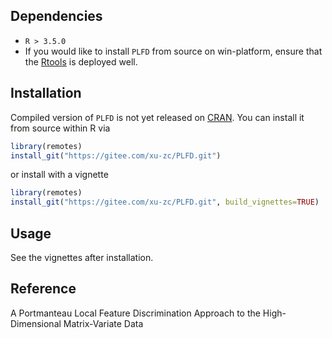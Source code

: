 ## Dependencies

* `R > 3.5.0`
* If you would like to install `PLFD` from source on win-platform, ensure that the [Rtools](https://cran.r-project.org/bin/windows/Rtools) is deployed well. 

## Installation

Compiled version of `PLFD` is not yet released on [CRAN](https://cran.r-project.org/). You can install it from source within R via
```R
library(remotes)
install_git("https://gitee.com/xu-zc/PLFD.git")
```
or install with a vignette 
```R
library(remotes)
install_git("https://gitee.com/xu-zc/PLFD.git", build_vignettes=TRUE)
```

## Usage

See the vignettes after installation.

## Reference

A Portmanteau Local Feature Discrimination Approach to the High-Dimensional Matrix-Variate Data
